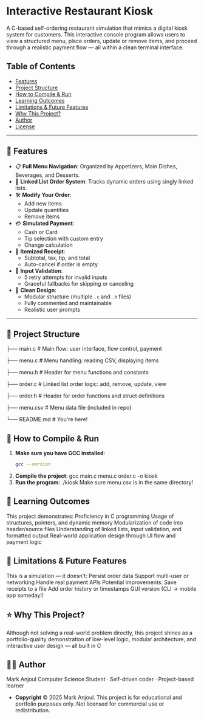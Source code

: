 # Interactive Restaurant Kiosk 
  A C-based self-ordering restaurant simulation that mimics a digital kiosk system for customers. This interactive console program allows users to view a structured menu, place   orders, update or remove items, and proceed through a realistic payment flow — all within a clean terminal interface.

## Table of Contents

- [Features](#features)
- [Project Structure](#project-structure)
- [How to Compile & Run](#how-to-compile--run)
- [Learning Outcomes](#learning-outcomes)
- [Limitations & Future Features](#limitations--future-features)
- [Why This Project?](#why-this-project)
- [Author](#author)
- [License](#license)

---
## 🚀 Features

- 📋 **Full Menu Navigation**: Organized by Appetizers, Main Dishes, Beverages, and Desserts.
- 🔁 **Linked List Order System**: Tracks dynamic orders using singly linked lists.
- 🛠️ **Modify Your Order**:
  - Add new items
  - Update quantities
  - Remove items
- 💳 **Simulated Payment**:
  - Cash or Card
  - Tip selection with custom entry
  - Change calculation
- 🧾 **Itemized Receipt**:
  - Subtotal, tax, tip, and total
  - Auto-cancel if order is empty
- 🔄 **Input Validation**:
  - 5 retry attempts for invalid inputs
  - Graceful fallbacks for skipping or canceling
- 🧠 **Clean Design**:
  - Modular structure (multiple `.c` and `.h` files)
  - Fully commented and maintainable
  - Realistic user prompts

---

## 📁 Project Structure
├── main.c # Main flow: user interface, flow control, payment

├── menu.c # Menu handling: reading CSV, displaying items

├── menu.h # Header for menu functions and constants

├── order.c # Linked list order logic: add, remove, update, view

├── order.h # Header for order functions and struct definitions

├── menu.csv # Menu data file (included in repo)

└── README.md # You're here!

## 🔧 How to Compile & Run

1. **Make sure you have GCC installed**:
   ```bash
   gcc --version
2. **Compile the project**:
   gcc main.c menu.c order.c -o kiosk
3. **Run the program**:
  ./kiosk
Make sure menu.csv is in the same directory!

## 🎯 **Learning Outcomes**

This project demonstrates:
  Proficiency in C programming
  Usage of structures, pointers, and dynamic memory
  Modularization of code into header/source files
  Understanding of linked lists, input validation, and formatted output
  Real-world application design through UI flow and payment logic
  
## 🚧 **Limitations & Future Features**

This is a simulation — it doesn't:
  Persist order data
  Support multi-user or networking
  Handle real payment APIs
  Potential Improvements:
  Save receipts to a file
  Add order history or timestamps
  GUI version (CLI → mobile app someday!)

## ⭐ **Why This Project?**

  Although not solving a real-world problem directly, this project shines as a portfolio-quality demonstration of low-level logic, modular architecture, and interactive user design — all built in C
  
## 👨‍💻 **Author**

  Mark Anjoul
  Computer Science Student · Self-driven coder · Project-based learner
- **Copyright**
  © 2025 Mark Anjoul. This project is for educational and portfolio purposes only.
  Not licensed for commercial use or redistribution.
